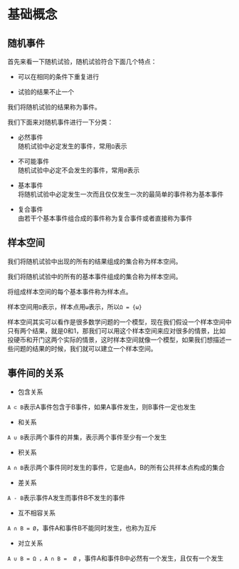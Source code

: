 # 基础概念      

## 随机事件       

首先来看一下随机试验，随机试验符合下面几个特点：        

* 可以在相同的条件下重复进行     

* 试验的结果不止一个                

我们将随机试验的结果称为事件。          

我们下面来对随机事件进行一下分类：        

* 必然事件    
  随机试验中必定发生的事件，常用`Ω`表示     

* 不可能事件     
  随机试验中必定不会发生的事件，常用`Ø`表示      

* 基本事件     
  将随机试验中必定发生一次而且仅仅发生一次的最简单的事件称为基本事件      

* 复合事件     
  由若干个基本事件组合成的事件称为复合事件或者直接称为事件      

## 样本空间      

我们将随机试验中出现的所有的结果组成的集合称为样本空间。     

我们将随机试验中的所有的基本事件组成的集合称为样本空间。      

将组成样本空间的每个基本事件称为样本点。     

样本空间用`Ω`表示，样本点用`ω`表示，所以`Ω = {ω}`      

样本空间其实可以看作是很多数学问题的一个模型，现在我们假设一个样本空间中只有两个结果，就是0和1，那我们可以用这个样本空间来应对很多的情景，比如投硬币和开门这两个实际的情景，这时样本空间就像一个模型，如果我们想描述一些问题的结果的时候，我们就可以建立一个样本空间。      

## 事件间的关系     

* 包含关系    

`A ⊂ B`表示A事件包含于B事件，如果A事件发生，则B事件一定也发生     

* 和关系       

`A ∪ B`表示两个事件的并集，表示两个事件至少有一个发生       

* 积关系      

`A ∩ B`表示两个事件同时发生的事件，它是由A，B的所有公共样本点构成的集合   

* 差关系    

`A - B`表示事件A发生而事件B不发生的事件     

* 互不相容关系     

`A ∩ B = Ø`，事件A和事件B不能同时发生，也称为互斥     

* 对立关系    

`A ∪ B = Ω ，A ∩ B =  Ø` ，事件A和事件B中必然有一个发生，且仅有一个发生     
